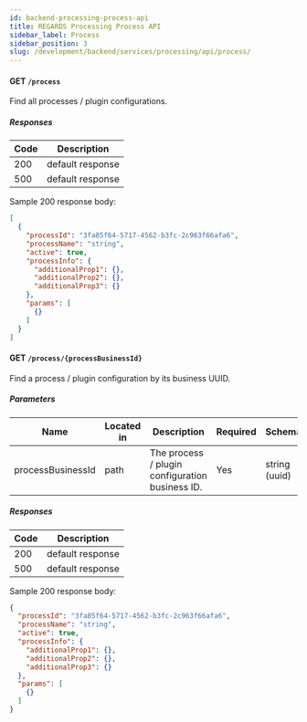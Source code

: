 ```yaml
---
id: backend-processing-process-api
title: REGARDS Processing Process API
sidebar_label: Process
sidebar_position: 3
slug: /development/backend/services/processing/api/process/
---
```


#### GET `/process`

Find all processes / plugin configurations.

##### Responses

| Code | Description      |
|------|------------------|
| 200  | default response |
| 500  | default response |

Sample 200 response body:

```json
[
  {
    "processId": "3fa85f64-5717-4562-b3fc-2c963f66afa6",
    "processName": "string",
    "active": true,
    "processInfo": {
      "additionalProp1": {},
      "additionalProp2": {},
      "additionalProp3": {}
    },
    "params": [
      {}
    ]
  }
]
```

#### GET `/process/{processBusinessId}`

Find a process / plugin configuration by its business UUID.

##### Parameters

| Name              | Located in | Description                                     | Required | Schema        |
|-------------------|------------|-------------------------------------------------|----------|---------------|
| processBusinessId | path       | The process / plugin configuration business ID. | Yes      | string (uuid) |

##### Responses

| Code | Description      |
|------|------------------|
| 200  | default response |
| 500  | default response |

Sample 200 response body:

```json
{
  "processId": "3fa85f64-5717-4562-b3fc-2c963f66afa6",
  "processName": "string",
  "active": true,
  "processInfo": {
    "additionalProp1": {},
    "additionalProp2": {},
    "additionalProp3": {}
  },
  "params": [
    {}
  ]
}
```
